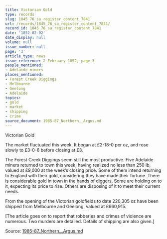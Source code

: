 ```yaml
---
title: Victorian Gold
type: records
slug: 1845_76_sa_register_content_7841
url: /records/1845_76_sa_register_content_7841/
record_id: 1845_76_sa_register_content_7841
date: '1852-02-02'
date_display: null
volume: null
issue_number: null
page: '3'
article_type: news
issue_reference: 2 February 1852, page 3
people_mentioned:
- Adelaide miners
places_mentioned:
- Forest Creek Diggings
- Melbourne
- Geelong
- Adelaide
topics:
- gold
- market
- shipping
- crime
source_document: 1985-87_Northern__Argus.md
---
```


Victorian Gold

The market fluctuated this week.  It began at £2-18-0 per oz, and rose slowly to £3-0-6 before closing at £3.

The Forest Creek Diggings seem still the most productive.  Five Adelaide miners returned to town this week, having realized no less than 250 lb, valued at £9,000 at the week’s closing price.  Some of them intend returning to England with their gold, considering they have made their fortune.  There is considerable gold in town in the hands of diggers.  Some are holding on to it, expecting its price to rise.  Others are disposing of it to meet their current needs.

From the opening of the Victorian goldfields to date 220,305 oz have been shipped from Melbourne and Geelong, valued at £660,915.

[The article goes on to report that robberies and crimes of violence are numerous.  Two murders are detailed.  Details of shipping are also given.]


Source: [1985-87_Northern__Argus.md](/downloads/markdown/1985-87_Northern__Argus.md)
